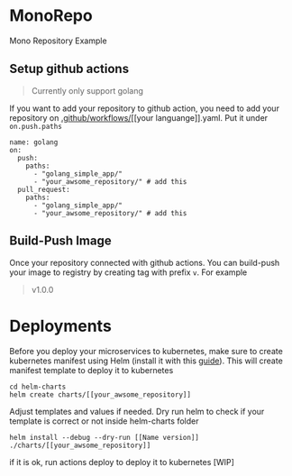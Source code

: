 # MonoRepo
Mono Repository Example

## Setup github actions
> Currently only support golang

If you want to add your repository to github action, you need to add your repository on [.github/workflows/](.github/workflows)[[your languange]].yaml. Put it under `on.push.paths`
```
name: golang
on:
  push:
    paths:
      - "golang_simple_app/"
      - "your_awsome_repository/" # add this
  pull_request:
    paths:
      - "golang_simple_app/"
      - "your_awsome_repository/" # add this
```

## Build-Push Image

Once your repository connected with github actions. You can build-push your image to registry by creating tag with prefix `v`. For example
> v1.0.0

# Deployments

Before you deploy your microservices to kubernetes, make sure to create kubernetes manifest using Helm (install it with this [guide](https://helm.sh/docs/intro/install/)). This will create manifest template to deploy it to kubernetes
```
cd helm-charts
helm create charts/[[your_awsome_repository]]
```
Adjust templates and values if needed. Dry run helm to check if your template is correct or not inside helm-charts folder
```
helm install --debug --dry-run [[Name version]] ./charts/[[your_awsome_repository]]
```
if it is ok, run actions deploy to deploy it to kubernetes [WIP]
